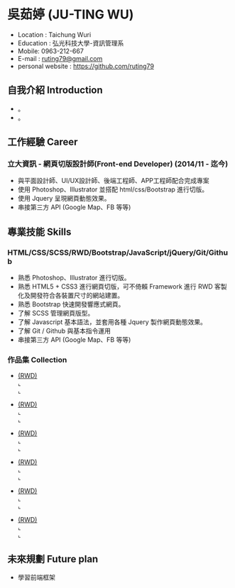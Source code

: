# 吳茹婷 (JU-TING WU)

* Location : Taichung Wuri
* Education : 弘光科技大學-資訊管理系
* Mobile: 0963-212-667
* E-mail : ruting79@gmail.com
* personal website : https://github.com/ruting79

## 自我介紹 Introduction

* 。
* 。

## 工作經驗 Career

### 立大資訊 - 網頁切版設計師(Front-end Developer) (2014/11 - 迄今)

* 與平面設計師、UI/UX設計師、後端工程師、APP工程師配合完成專案
* 使用 Photoshop、Illustrator 並搭配 html/css/Bootstrap 進行切版。
* 使用 Jquery 呈現網頁動態效果。
* 串接第三方 API (Google Map、FB 等等)

## 專業技能 Skills

### HTML/CSS/SCSS/RWD/Bootstrap/JavaScript/jQuery/Git/Github

* 熟悉 Photoshop、Illustrator 進行切版。
* 熟悉 HTML5 + CSS3 進行網頁切版，可不倚賴 Framework 進行 RWD 客製化及開發符合各裝置尺寸的網站建置。
* 熟悉 Bootstrap 快速開發響應式網頁。
* 了解 SCSS 管理網頁版型。
* 了解 Javascript 基本語法，並套用各種 Jquery 製作網頁動態效果。
* 了解 Git / Github 與基本指令運用
* 串接第三方 API (Google Map、FB 等等)

### 作品集 Collection
- <a href="#"><B></B> (RWD)</a> <BR>
  ⌞ <BR>
  ⌞ <BR>
  
- <a href="#"><B></B> (RWD)</a> <BR>
  ⌞ <BR>
  ⌞ <BR>
  
- <a href="#"><B></B> (RWD)</a> <BR>
  ⌞ <BR>
  ⌞ <BR>

- <a href="#"><B></B> (RWD)</a> <BR>
  ⌞ <BR>
  ⌞ <BR>
  
- <a href="#"><B></B> (RWD)</a> <BR>
  ⌞ <BR>
  ⌞ <BR>
  
- <a href="#"><B></B> (RWD)</a> <BR>
  ⌞ <BR>
  ⌞ <BR>
  
## 未來規劃 Future plan
 * 學習前端框架
